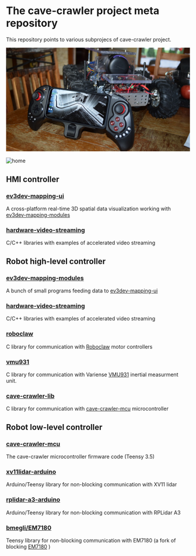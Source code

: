 The cave-crawler project meta repository 
========================================

This repository points to various subprojecs of cave-crawler project.

![cave_crawler](https://raw.githubusercontent.com/bmegli/ev3dev-mapping-results/master/screenshots/offroad_android_non_EV3.jpg "The Cave Crawler Project")

![home](https://user-images.githubusercontent.com/9095769/54776565-b74d6080-4c10-11e9-9746-9f50cc3b9b63.png "Home, sweet home...")

## HMI controller

### [ev3dev-mapping-ui](https://github.com/bmegli/ev3dev-mapping-ui)

A cross-platform real-time 3D spatial data visualization working with [ev3dev-mapping-modules](https://github.com/bmegli/ev3dev-mapping-modules)

### [hardware-video-streaming](https://github.com/bmegli/hardware-video-streaming)

C/C++ libraries with examples of accelerated video streaming

## Robot high-level controller

### [ev3dev-mapping-modules](https://github.com/bmegli/ev3dev-mapping-modules)

A bunch of small programs feeding data to [ev3dev-mapping-ui](https://github.com/bmegli/ev3dev-mapping-ui)

### [hardware-video-streaming](https://github.com/bmegli/hardware-video-streaming)

C/C++ libraries with examples of accelerated video streaming

### [roboclaw](https://github.com/bmegli/roboclaw)

C library for communication with [Roboclaw](http://www.basicmicro.com/) motor controllers

### [vmu931](https://github.com/bmegli/vmu931)

C library for communication with Variense [VMU931](https://variense.com/product/vmu931/) inertial measurment unit.

### [cave-crawler-lib](https://github.com/bmegli/cave-crawler-lib)

C library for communication with [cave-crawler-mcu](https://github.com/bmegli/cave-crawler-mcu) microcontroller

## Robot low-level controller

### [cave-crawler-mcu](https://github.com/bmegli/cave-crawler-mcu)

The cave-crawler microcontroller firmware code (Teensy 3.5)

### [xv11lidar-arduino](https://github.com/bmegli/xv11lidar-arduino)

Arduino/Teensy library for non-blocking communication with XV11 lidar 

### [rplidar-a3-arduino](https://github.com/bmegli/rplidar-a3-arduino)

Arduino/Teensy library for non-blocking communication with RPLidar A3

### [bmegli/EM7180](https://github.com/bmegli/EM7180/tree/async-i2c)

Teensy library for non-blocking communication with EM7180 (a fork of blocking [EM7180](https://github.com/simondlevy/EM7180) )



